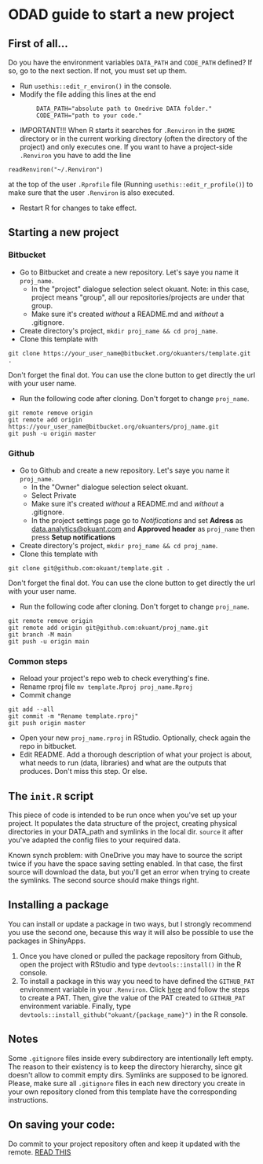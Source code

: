# ODAD guide to start a new project

## First of all...

Do you have the environment variables `DATA_PATH` and `CODE_PATH` defined? If so, go to the next section. If not, you must set up them.


* Run `usethis::edit_r_environ()` in the console.
* Modify the file adding this lines at the end
```
        DATA_PATH="absolute path to Onedrive DATA folder."
        CODE_PATH="path to your code."
```
* IMPORTANT!!! When R starts it searches for `.Renviron` in the `$HOME` directory or in the current working directory (often the directory of the project) and only executes one. If you want to have a project-side `.Renviron` you have to add the line
```
readRenviron("~/.Renviron")
```
at the top of the user `.Rprofile` file (Running `usethis::edit_r_profile()`) to make sure that the user `.Renviron` is also executed.
* Restart R for changes to take effect.


## Starting a new project

### Bitbucket 

* Go to Bitbucket and create a new repository. Let's saye you name it `proj_name`.
    * In the "project" dialogue selection select okuant.
Note: in this case, project means "group", all our repositories/projects are under that group.
    * Make sure it's created *without* a README.md and *without* a .gitignore.
* Create directory's project,  `mkdir proj_name && cd proj_name`.
* Clone this template with
```
git clone https://your_user_name@bitbucket.org/okuanters/template.git .
```
Don't forget the final dot. You can use the clone button to get directly the url with your user name.

* Run the following code after cloning. Don't forget to change `proj_name`.
```
git remote remove origin
git remote add origin https://your_user_name@bitbucket.org/okuanters/proj_name.git
git push -u origin master
```

### Github

* Go to Github and create a new repository. Let's saye you name it `proj_name`.
    * In the "Owner" dialogue selection select okuant.
    * Select Private
    * Make sure it's created *without* a README.md and *without* a .gitignore.
    * In the project settings page go to *Notifications* and set **Adress** as data.analytics@okuant.com and **Approved header** as `proj_name` then press **Setup notifications**
* Create directory's project,  `mkdir proj_name && cd proj_name`.
* Clone this template with
```
git clone git@github.com:okuant/template.git .
```
Don't forget the final dot. You can use the clone button to get directly the url with your user name.

* Run the following code after cloning. Don't forget to change `proj_name`.
```
git remote remove origin
git remote add origin git@github.com:okuant/proj_name.git
git branch -M main
git push -u origin main
```

### Common steps 

* Reload your project's repo web to check everything's fine.
* Rename rproj file `mv template.Rproj proj_name.Rproj`
* Commit change
```
git add --all
git commit -m "Rename template.rproj"
git push origin master
```
* Open your new `proj_name.rproj` in RStudio. Optionally, check again the repo in bitbucket.
* Edit README. Add a thorough description of what your project is about, what needs to run
(data, libraries) and what are the outputs that produces. Don't miss this step. Or else.

## The `init.R` script

This piece of code is intended to be run once when you've set up your project.
It populates the data structure of the project, creating physical directories in your DATA_path and
symlinks in the local dir.
`source` it after you've adapted the config files to your required data.

Known synch problem: with OneDrive you may have to source the script twice if you have the space saving setting enabled.
In that case, the first source will download the data, but you'll get an error when trying to create the symlinks.
The second source should make things right.

## Installing a package

You can install or update a package in two ways, but I strongly recommend you use the second one, because this way it will also be possible to use the packages in ShinyApps.

1. Once you have cloned or pulled the package repository from Github, open the project with RStudio and type `devtools::install()` in the R console.
2. To install a package in this way you need to have defined the `GITHUB_PAT` environment variable in your `.Renviron`. Click [here](https://docs.github.com/en/authentication/keeping-your-account-and-data-secure/creating-a-personal-access-token) and follow the steps to create a PAT. Then, give the value of the PAT created to `GITHUB_PAT` environment variable. Finally, type `devtools::install_github("okuant/{package_name}")` in the R console.

## Notes
Some `.gitignore` files inside every subdirectory are intentionally left empty.
The reason to their existency is to keep the directory hierarchy, since git doesn't allow to commit empty dirs.
Symlinks are supposed to be ignored.
Please, make sure all `.gitignore` files in each new directory you create in your own repository cloned from this template have the corresponding instructions.

## On saving your code:
Do commit to your project repository often and keep it updated with the remote.
[READ THIS](https://bitbucket.org/okuanters/template/src/master/commits_syle_guide.md)
